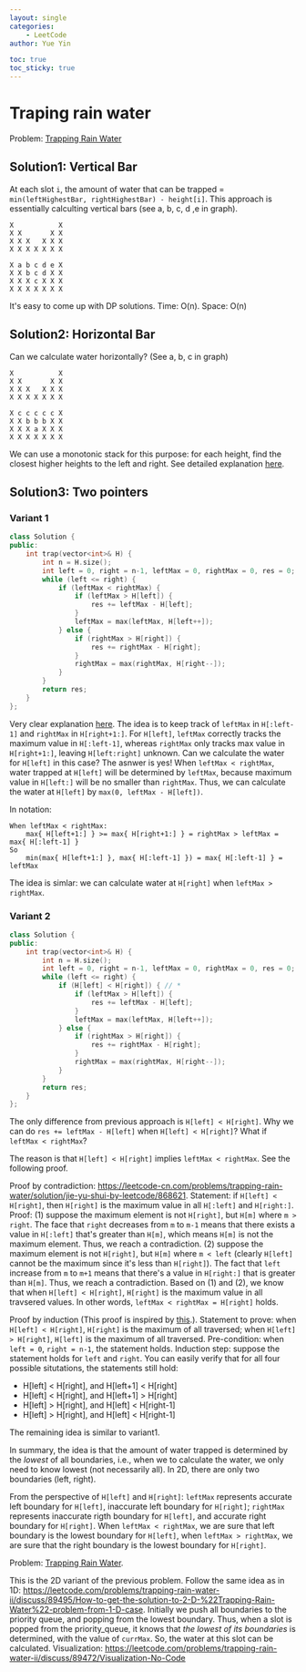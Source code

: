 ```yaml
---
layout: single
categories: 
    - LeetCode
author: Yue Yin

toc: true
toc_sticky: true
---
```


# Traping rain water

Problem: [Trapping Rain Water](https://leetcode.com/problems/trapping-rain-water/)

## Solution1: Vertical Bar

At each slot `i`, the amount of water that can be trapped = `min(leftHighestBar, rightHighestBar) - height[i]`. This approach is essentially calculting vertical bars (see a, b, c, d ,e in graph).

```
X           X
X X       X X
X X X   X X X
X X X X X X X

X a b c d e X
X X b c d X X
X X X c X X X
X X X X X X X
```

It's easy to come up with DP solutions. Time: O(n). Space: O(n)



## Solution2: Horizontal Bar

Can we calculate water horizontally? (See a, b, c in graph)

```
X           X
X X       X X
X X X   X X X
X X X X X X X

X c c c c c X
X X b b b X X
X X X a X X X
X X X X X X X
```

We can use a monotonic stack for this purpose: for each height, find the closest higher heights to the left and right. See detailed explanation [here](https://yyin-dev.github.io/leetcode/MonotonicStack/).



## Solution3: Two pointers

### Variant 1

```c++
class Solution {
public:
    int trap(vector<int>& H) {
        int n = H.size();
        int left = 0, right = n-1, leftMax = 0, rightMax = 0, res = 0;
        while (left <= right) {
            if (leftMax < rightMax) {
                if (leftMax > H[left]) {
                    res += leftMax - H[left];
                }
                leftMax = max(leftMax, H[left++]);
            } else {
                if (rightMax > H[right]) {
                    res += rightMax - H[right];
                }
                rightMax = max(rightMax, H[right--]);
            }
        }
        return res;
    }
};
```

Very clear explanation [here](https://leetcode-cn.com/problems/trapping-rain-water/solution/jie-yu-shui-by-leetcode/327718/). The idea is to keep track of `leftMax` in `H[:left-1]` and `rightMax` in `H[right+1:]`. For `H[left]`, `leftMax` correctly tracks the maximum value in `H[:left-1]`, whereas `rightMax` only tracks max value in `H[right+1:]`, leaving `H[left:right]` unknown. Can we calculate the water for `H[left]` in this case? The asnwer is yes! When `leftMax < rightMax`, water trapped at `H[left]` will be determined by `leftMax`, because maximum value in `H[left:]` will be no smaller than `rightMax`. Thus, we can calculate the water at `H[left]` by `max(0, leftMax - H[left])`. 

In notation: 

```
When leftMax < rightMax:
    max{ H[left+1:] } >= max{ H[right+1:] } = rightMax > leftMax = max{ H[:left-1] }
So
    min(max{ H[left+1:] }, max{ H[:left-1] }) = max{ H[:left-1] } = leftMax
```

The idea is simlar: we can calculate water at `H[right]` when `leftMax > rightMax`.



### Variant 2

```c++
class Solution {
public:
    int trap(vector<int>& H) {
        int n = H.size();
        int left = 0, right = n-1, leftMax = 0, rightMax = 0, res = 0;
        while (left <= right) {
            if (H[left] < H[right]) { // *
                if (leftMax > H[left]) {
                    res += leftMax - H[left];
                }
                leftMax = max(leftMax, H[left++]);
            } else {
                if (rightMax > H[right]) {
                    res += rightMax - H[right];
                }
                rightMax = max(rightMax, H[right--]);
            }
        }
        return res;
    }
};
```

The only difference from previous approach is `H[left] < H[right]`. Why we can do `res += leftMax - H[left]` when `H[left] < H[right]`? What if `leftMax < rightMax`?

The reason is that `H[left] < H[right]` implies `leftMax < rightMax`. See the following proof.

Proof by contradiction: https://leetcode-cn.com/problems/trapping-rain-water/solution/jie-yu-shui-by-leetcode/868621. Statement: if `H[left] < H[right]`, then `H[right]` is the maximum value in all `H[:left]` and `H[right:]`. Proof: (1) suppose the maximum element is not `H[right]`, but `H[m]` where `m > right`. The face that `right` decreases from `m` to `m-1` means that there exists a value in `H[:left]` that's greater than `H[m]`, which means `H[m]` is not the maximum element. Thus, we reach a contradiction. (2) suppose the maximum element is not `H[right]`, but `H[m]` where `m < left` (clearly `H[left]` cannot be the maximum since it's less than `H[right]`). The fact that `left` increase from `m` to `m+1` means that there's a value in `H[right:]` that is greater than `H[m]`. Thus, we reach a contradiction. Based on (1) and (2), we know that when `H[left] < H[right]`, `H[right]` is the maximum value in all travsered values. In other words, `leftMax < rightMax = H[right]` holds.

Proof by induction (This proof is inspired by [this](https://leetcode-cn.com/problems/trapping-rain-water/solution/xiang-xi-tong-su-de-si-lu-fen-xi-duo-jie-fa-by-w-8/131029).). Statement to prove: when `H[left] < H[right]`, `H[right]` is the maximum of all traversed; when `H[left] > H[right]`, `H[left]` is the maximum of all traversed. Pre-condition: when `left = 0`, `right = n-1`, the statement holds. Induction step: suppose the statement holds for `left` and `right`. You can easily verify that for all four possible situtations, the statements still hold:

- H[left] < H[right], and H[left+1] < H[right]
- H[left] < H[right], and H[left+1] > H[right]
- H[left] > H[right], and H[left] < H[right-1]
- H[left] > H[right], and H[left] < H[right-1]

The remaining idea is similar to variant1. 

In summary, the idea is that the amount of water trapped is determined by the *lowest* of all boundaries, i.e., when we to calculate the water, we only need to know lowest (not necessarily all). In 2D, there are only two boundaries (left, right).

From the perspective of `H[left]` and `H[right]`:  `leftMax` represents accurate left boundary for `H[left]`, inaccurate left boundary for `H[right]`; `rightMax` represents inaccurate rigth boundary for `H[left]`, and accurate right boundary for `H[right]`. When `leftMax < rightMax`, we are sure that left boundary is the lowest boundary for `H[left]`, when `leftMax > rightMax`, we are sure that the right boundary is the lowest boundary for `H[right]`. 



Problem: [Trapping Rain Water](https://leetcode.com/problems/trapping-rain-water-ii/).

This is the 2D variant of the previous problem. Follow the same idea as in 1D: https://leetcode.com/problems/trapping-rain-water-ii/discuss/89495/How-to-get-the-solution-to-2-D-%22Trapping-Rain-Water%22-problem-from-1-D-case. Initially we push all boundaries to the priority queue, and popping from the lowest boundary. Thus, when a slot is popped from the priority_queue, it knows that *the lowest of its boundaries* is determined, with the value of `currMax`. So, the water at this slot can be calculated. Visualization: https://leetcode.com/problems/trapping-rain-water-ii/discuss/89472/Visualization-No-Code

